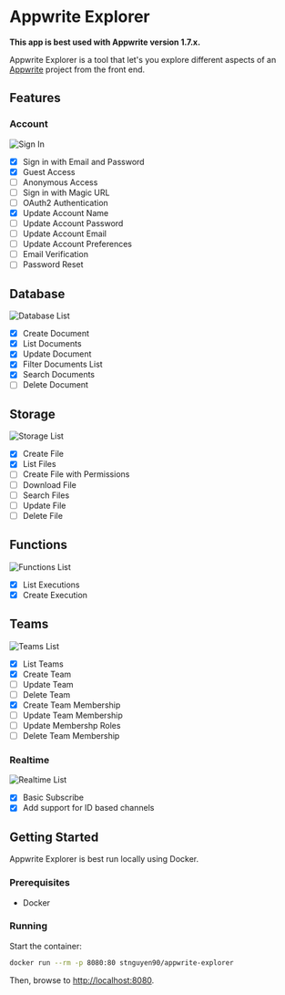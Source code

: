 # Appwrite Explorer

**This app is best used with Appwrite version 1.7.x.**

Appwrite Explorer is a tool that let's you explore different aspects of an [Appwrite](https://appwrite.io) project from the front end.

## Features

### Account

![Sign In](docs/sign-in.png)

- [x] Sign in with Email and Password
- [x] Guest Access
- [ ] Anonymous Access
- [ ] Sign in with Magic URL
- [ ] OAuth2 Authentication
- [x] Update Account Name
- [ ] Update Account Password
- [ ] Update Account Email
- [ ] Update Account Preferences
- [ ] Email Verification
- [ ] Password Reset

## Database

![Database List](docs/database-list.png)

- [x] Create Document
- [x] List Documents
- [x] Update Document
- [x] Filter Documents List
- [x] Search Documents
- [ ] Delete Document

## Storage

![Storage List](docs/storage-list.png)

- [x] Create File
- [x] List Files
- [ ] Create File with Permissions
- [ ] Download File
- [ ] Search Files
- [ ] Update File
- [ ] Delete File

## Functions

![Functions List](docs/functions-list.png)

- [x] List Executions
- [x] Create Execution

## Teams

![Teams List](docs/teams-list.png)

- [x] List Teams
- [x] Create Team
- [ ] Update Team
- [ ] Delete Team
- [x] Create Team Membership
- [ ] Update Team Membership
- [ ] Update Membershp Roles
- [ ] Delete Team Membership

### Realtime

![Realtime List](docs/realtime-list.png)

- [x] Basic Subscribe
- [x] Add support for ID based channels

## Getting Started

Appwrite Explorer is best run locally using Docker.

### Prerequisites

- Docker

### Running

Start the container:

```bash
docker run --rm -p 8080:80 stnguyen90/appwrite-explorer
```

Then, browse to [http://localhost:8080](http://localhost:8080).
